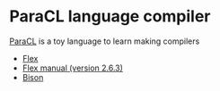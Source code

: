 # ParaCL language compiler
[ParaCL](paracl.pdf) is a toy language to learn making compilers

* [Flex](https://github.com/westes/flex)
* [Flex manual (version 2.6.3)](https://www.cs.virginia.edu/~cr4bd/flex-manual/)
* [Bison](https://www.gnu.org/software/bison/)
